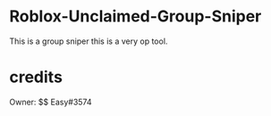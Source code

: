 # Roblox-Unclaimed-Group-Sniper
This is a group sniper this is a very op tool.

# credits
Owner: $$ Easy#3574
